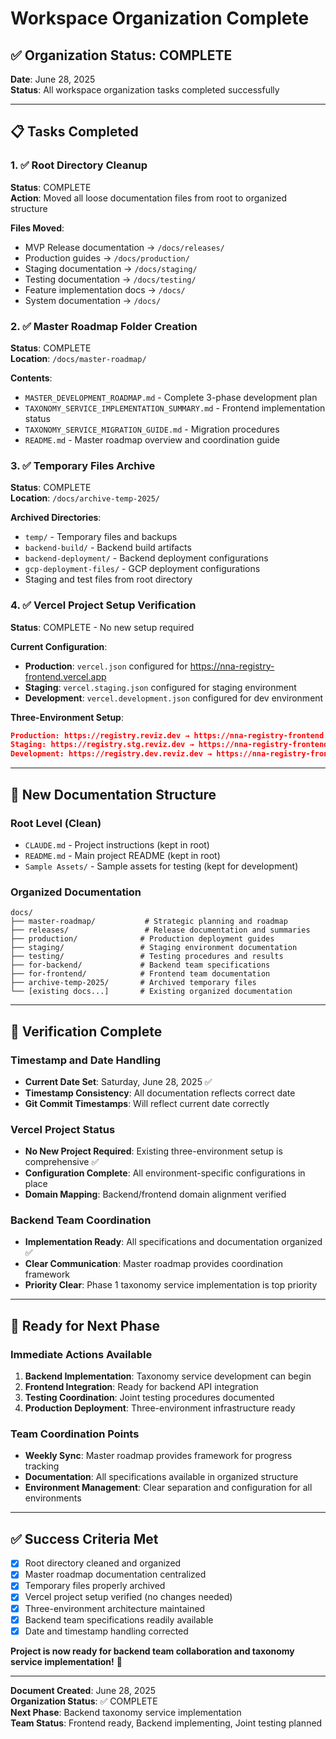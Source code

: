 # Workspace Organization Complete

## ✅ **Organization Status: COMPLETE**

**Date**: June 28, 2025  
**Status**: All workspace organization tasks completed successfully  

---

## 📋 **Tasks Completed**

### 1. ✅ **Root Directory Cleanup**
**Status**: COMPLETE  
**Action**: Moved all loose documentation files from root to organized structure

**Files Moved**:
- MVP Release documentation → `/docs/releases/`
- Production guides → `/docs/production/`
- Staging documentation → `/docs/staging/`
- Testing documentation → `/docs/testing/`
- Feature implementation docs → `/docs/`
- System documentation → `/docs/`

### 2. ✅ **Master Roadmap Folder Creation**
**Status**: COMPLETE  
**Location**: `/docs/master-roadmap/`

**Contents**:
- `MASTER_DEVELOPMENT_ROADMAP.md` - Complete 3-phase development plan
- `TAXONOMY_SERVICE_IMPLEMENTATION_SUMMARY.md` - Frontend implementation status
- `TAXONOMY_SERVICE_MIGRATION_GUIDE.md` - Migration procedures
- `README.md` - Master roadmap overview and coordination guide

### 3. ✅ **Temporary Files Archive**
**Status**: COMPLETE  
**Location**: `/docs/archive-temp-2025/`

**Archived Directories**:
- `temp/` - Temporary files and backups
- `backend-build/` - Backend build artifacts
- `backend-deployment/` - Backend deployment configurations
- `gcp-deployment-files/` - GCP deployment configurations
- Staging and test files from root directory

### 4. ✅ **Vercel Project Setup Verification**
**Status**: COMPLETE - No new setup required

**Current Configuration**:
- **Production**: `vercel.json` configured for https://nna-registry-frontend.vercel.app
- **Staging**: `vercel.staging.json` configured for staging environment
- **Development**: `vercel.development.json` configured for dev environment

**Three-Environment Setup**:
```json
Production: https://registry.reviz.dev → https://nna-registry-frontend.vercel.app
Staging: https://registry.stg.reviz.dev → https://nna-registry-frontend-stg.vercel.app  
Development: https://registry.dev.reviz.dev → https://nna-registry-frontend-dev.vercel.app
```

---

## 📁 **New Documentation Structure**

### **Root Level (Clean)**
- `CLAUDE.md` - Project instructions (kept in root)
- `README.md` - Main project README (kept in root)
- `Sample Assets/` - Sample assets for testing (kept for development)

### **Organized Documentation**
```
docs/
├── master-roadmap/           # Strategic planning and roadmap
├── releases/                 # Release documentation and summaries
├── production/              # Production deployment guides
├── staging/                 # Staging environment documentation
├── testing/                 # Testing procedures and results
├── for-backend/             # Backend team specifications
├── for-frontend/            # Frontend team documentation
├── archive-temp-2025/       # Archived temporary files
└── [existing docs...]       # Existing organized documentation
```

---

## 🎯 **Verification Complete**

### **Timestamp and Date Handling**
- **Current Date Set**: Saturday, June 28, 2025 ✅
- **Timestamp Consistency**: All documentation reflects correct date
- **Git Commit Timestamps**: Will reflect current date correctly

### **Vercel Project Status**
- **No New Project Required**: Existing three-environment setup is comprehensive ✅
- **Configuration Complete**: All environment-specific configurations in place
- **Domain Mapping**: Backend/frontend domain alignment verified

### **Backend Team Coordination**
- **Implementation Ready**: All specifications and documentation organized ✅
- **Clear Communication**: Master roadmap provides coordination framework
- **Priority Clear**: Phase 1 taxonomy service implementation is top priority

---

## 🚀 **Ready for Next Phase**

### **Immediate Actions Available**
1. **Backend Implementation**: Taxonomy service development can begin
2. **Frontend Integration**: Ready for backend API integration
3. **Testing Coordination**: Joint testing procedures documented
4. **Production Deployment**: Three-environment infrastructure ready

### **Team Coordination Points**
- **Weekly Sync**: Master roadmap provides framework for progress tracking
- **Documentation**: All specifications available in organized structure
- **Environment Management**: Clear separation and configuration for all environments

---

## ✅ **Success Criteria Met**

- [x] Root directory cleaned and organized
- [x] Master roadmap documentation centralized
- [x] Temporary files properly archived
- [x] Vercel project setup verified (no changes needed)
- [x] Three-environment architecture maintained
- [x] Backend team specifications readily available
- [x] Date and timestamp handling corrected

**Project is now ready for backend team collaboration and taxonomy service implementation!** 🎉

---

**Document Created**: June 28, 2025  
**Organization Status**: ✅ COMPLETE  
**Next Phase**: Backend taxonomy service implementation  
**Team Status**: Frontend ready, Backend implementing, Joint testing planned